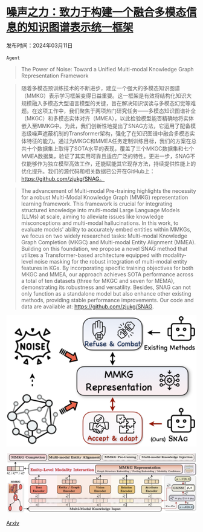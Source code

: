 # [噪声之力：致力于构建一个融合多模态信息的知识图谱表示统一框架](https://arxiv.org/abs/2403.06832)

发布时间：2024年03月11日

`Agent`

> The Power of Noise: Toward a Unified Multi-modal Knowledge Graph Representation Framework

> 随着多模态预训练技术的不断进步，建立一个强大的多模态知识图谱（MMKG）表示学习框架变得日益重要。这一框架是有效将结构化知识大规模融入多模态大型语言模型的关键，旨在解决知识误读与多模态幻觉等难题。在这项工作中，我们聚焦于两项热门研究任务——多模态知识图谱补全（MKGC）和多模态实体对齐（MMEA），以此检验模型能否精确地将实体嵌入至MMKG中。为此，我们创新性地提出了SNAG方法，它运用了配备模态级噪声遮蔽机制的Transformer架构，强化了在知识图谱中融合多模态实体特征的能力。通过为MKGC和MMEA任务定制训练目标，我们的方案在总共十个数据集上取得了SOTA水平的表现，覆盖了三个MKGC数据集和七个MMEA数据集，验证了其实用可靠且适应广泛的特性。更进一步，SNAG不仅能够作为独立模型高效工作，还能赋能其它现存方法，持续提供性能上的优化提升。我们的源代码和相关数据已公开在GitHub上：https://github.com/zjukg/SNAG。

> The advancement of Multi-modal Pre-training highlights the necessity for a robust Multi-Modal Knowledge Graph (MMKG) representation learning framework. This framework is crucial for integrating structured knowledge into multi-modal Large Language Models (LLMs) at scale, aiming to alleviate issues like knowledge misconceptions and multi-modal hallucinations. In this work, to evaluate models' ability to accurately embed entities within MMKGs, we focus on two widely researched tasks: Multi-modal Knowledge Graph Completion (MKGC) and Multi-modal Entity Alignment (MMEA). Building on this foundation, we propose a novel SNAG method that utilizes a Transformer-based architecture equipped with modality-level noise masking for the robust integration of multi-modal entity features in KGs. By incorporating specific training objectives for both MKGC and MMEA, our approach achieves SOTA performance across a total of ten datasets (three for MKGC and seven for MEMA), demonstrating its robustness and versatility. Besides, SNAG can not only function as a standalone model but also enhance other existing methods, providing stable performance improvements. Our code and data are available at: https://github.com/zjukg/SNAG.

![噪声之力：致力于构建一个融合多模态信息的知识图谱表示统一框架](../../../paper_images/2403.06832/x1.png)

![噪声之力：致力于构建一个融合多模态信息的知识图谱表示统一框架](../../../paper_images/2403.06832/x2.png)

[Arxiv](https://arxiv.org/abs/2403.06832)